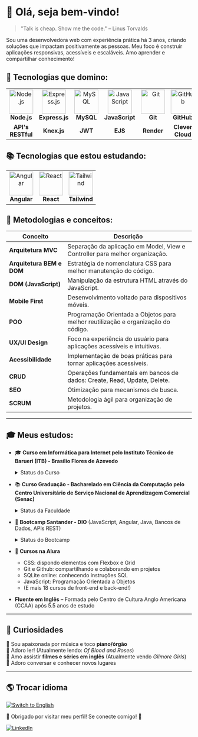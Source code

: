 # 💜 Olá, seja bem-vindo!

> "Talk is cheap. Show me the code." – Linus Torvalds

Sou uma desenvolvedora web com experiência prática há 3 anos, criando soluções que impactam positivamente as pessoas. Meu foco é construir aplicações responsivas, acessíveis e escaláveis. Amo aprender e compartilhar conhecimento!

## 🚀 Tecnologias que domino:

<table>
<tr>
<td align="center">
<img src="https://skillicons.dev/icons?i=nodejs" width="65px" alt="Node.js" /><br/>
<b>Node.js</b>
</td>
<td align="center">
<img src="https://skillicons.dev/icons?i=express" width="65px" alt="Express.js" /><br/>
<b>Express.js</b>
</td>
<td align="center">
<img src="https://skillicons.dev/icons?i=mysql" width="65px" alt="MySQL" /><br/>
<b>MySQL</b>
</td>
<td align="center">
<img src="https://skillicons.dev/icons?i=js" width="65px" alt="JavaScript" /><br/>
<b>JavaScript</b>
</td>
<td align="center">
<img src="https://skillicons.dev/icons?i=git" width="65px" alt="Git" /><br/>
<b>Git</b>
</td>
<td align="center">
<img src="https://skillicons.dev/icons?i=github" width="65px" alt="GitHub" /><br/>
<b>GitHub</b>
</td>
</tr>
<tr>
<td align="center">
<b>API's RESTful</b>
</td>
<td align="center">
<b>Knex.js</b>
</td>
<td align="center">
<b>JWT</b>
</td>
<td align="center">
<b>EJS</b>
</td>
<td align="center">
<b>Render</b>
</td>
<td align="center">
<b>Clever Cloud</b>
</td>
</tr>
</table>

## 📚 Tecnologias que estou estudando:

<table>
<tr>
<td align="center">
<img src="https://skillicons.dev/icons?i=angular" width="65px" alt="Angular" /><br/>
<b>Angular</b>
</td>
<td align="center">
<img src="https://skillicons.dev/icons?i=react" width="65px" alt="React" /><br/>
<b>React</b>
</td>
<td align="center">
<img src="https://skillicons.dev/icons?i=tailwind" width="65px" alt="Tailwind" /><br/>
<b>Tailwind</b>
</td>
</tr>
</table>

## 📐 Metodologias e conceitos:

| Conceito | Descrição |
|----------|-------------|
| **Arquitetura MVC** | Separação da aplicação em Model, View e Controller para melhor organização. |
| **Arquitetura BEM e DOM** | Estratégia de nomenclatura CSS para melhor manutenção do código. |
| **DOM (JavaScript)** | Manipulação da estrutura HTML através do JavaScript. |
| **Mobile First** | Desenvolvimento voltado para dispositivos móveis. |
| **POO** | Programação Orientada a Objetos para melhor reutilização e organização do código. |
| **UX/UI Design** | Foco na experiência do usuário para aplicações acessíveis e intuitivas. |
| **Acessibilidade** | Implementação de boas práticas para tornar aplicações acessíveis. |
| **CRUD** | Operações fundamentais em bancos de dados: Create, Read, Update, Delete. |
| **SEO** | Otimização para mecanismos de busca. |
| **SCRUM** | Metodologia ágil para organização de projetos. |

---

## 🎓 Meus estudos:

- 🎓 **Curso em Informática para Internet pelo Instituto Técnico de Barueri (ITB) - Brasílio Flores de Azevedo**
  <details>
    <summary>Status do Curso</summary>
      - Iniciado em 02/2022 e concluído em 12/2024
  </details>


- 📚 **Curso Graduação - Bacharelado em Ciência da Computação pelo Centro Universitário de Serviço Nacional de Aprendizagem Comercial (Senac)**
  <details>
    <summary>Status da Faculdade</summary>
      - Primeiro semestre no início de 2025
  </details>

- 🚀 **Bootcamp Santander - DIO** (JavaScript, Angular, Java, Bancos de Dados, APIs REST)
  <details>
    <summary>Status do Bootcamp</summary>
      - Em andamento, previsto para término em 03/2025
  </details>

- 📖 **Cursos na Alura**
  - CSS: dispondo elementos com Flexbox e Grid
  - Git e Github: compartilhando e colaborando em projetos
  - SQLite online: conhecendo instruções SQL
  - JavaScript: Programação Orientada a Objetos
  - (E mais 18 cursos de front-end e back-end!)
- **Fluente em Inglês** – Formada pelo Centro de Cultura Anglo Americana (CCAA) após 5.5 anos de estudo

---

## 🎵 Curiosidades

🔹 Sou apaixonada por música e toco **piano/órgão**  
🔹 Adoro ler! (Atualmente lendo: *Of Blood and Roses*)  
🔹 Amo assistir **filmes e séries em inglês** (Atualmente vendo *Gilmore Girls*)  
🔹 Adoro conversar e conhecer novos lugares  

---

## 🌎 Trocar idioma

[![Switch to English](https://img.shields.io/badge/Switch_to-English-800080?style=for-the-badge)](link_para_versao_em_ingles)

💜 Obrigado por visitar meu perfil! Se conecte comigo! 🚀

[![LinkedIn](https://img.shields.io/badge/-LinkedIn-0A66C2?style=for-the-badge&logo=linkedin&logoColor=white)](https://www.linkedin.com/in/sophia-alexandra-567502344/?originalSubdomain=br) 



